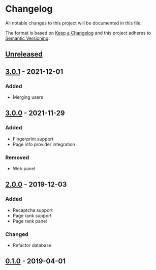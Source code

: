 # Changelog
All notable changes to this project will be documented in this file.

The format is based on [Keep a Changelog](https://keepachangelog.com/en/1.0.0/)
and this project adheres to [Semantic Versioning](https://semver.org/spec/v2.0.0.html).

## [Unreleased]

## [3.0.1] - 2021-12-01
### Added
- Merging users

## [3.0.0] - 2021-11-29
### Added
- Fingerprint support
- Page info provider integration
### Removed
- Web panel

## [2.0.0] - 2019-12-03
### Added 
- Recaptcha support
- Page rank support
- Page rank panel
### Changed 
- Refactor database

## [0.1.0] - 2019-04-01


[Unreleased]: https://github.com/adshares/aduser/compare/v3.0.1...HEAD
[3.0.1]: https://github.com/adshares/aduser/compare/v3.0.0...v3.0.1
[3.0.0]: https://github.com/adshares/aduser/compare/v2.0.0...v3.0.0
[2.0.0]: https://github.com/adshares/aduser/compare/v0.1.0...v2.0.0
[0.1.0]: https://github.com/adshares/aduser/releases/tag/v0.1.0
